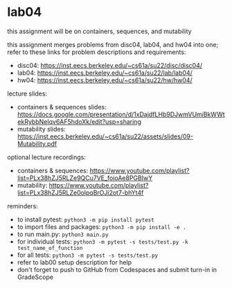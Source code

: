 # lab04

this assignment will be on containers, sequences, and mutability
  
this assignment merges problems from disc04, lab04, and hw04 into one; refer to these links for problem descriptions and requirements:
  
- disc04: https://inst.eecs.berkeley.edu/~cs61a/su22/disc/disc04/
- lab04: https://inst.eecs.berkeley.edu/~cs61a/su22/lab/lab04/
- hw04: https://inst.eecs.berkeley.edu/~cs61a/su22/hw/hw04/
    
lecture slides: 
  
- containers & sequences slides: https://docs.google.com/presentation/d/1xDajdfLHb9DJwmVUmiBkWWtekRybbNeIqv6AF5hdoXk/edit?usp=sharing
- mutability slides: https://inst.eecs.berkeley.edu/~cs61a/su22/assets/slides/09-Mutability.pdf
  
optional lecture recordings:
  
- containers & sequences: https://www.youtube.com/playlist?list=PLx38hZJ5RLZe9QCu7VE_foioAe8PGBIwY
- mutability: https://www.youtube.com/playlist?list=PLx38hZJ5RLZe0olpqBrOJi2ot7-bhYt4f
  
reminders:
  
- to install pytest: ```python3 -m pip install pytest```
- to import files and packages: ```python3 -m pip install -e .```
- to run main.py: ```python3 main.py```
- for individual tests: ```python3 -m pytest -s tests/test.py -k test_name_of_function```
- for all tests: ```python3 -m pytest -s tests/test.py```
- refer to lab00 setup description for help
- don't forget to push to GitHub from Codespaces and submit turn-in in GradeScope
